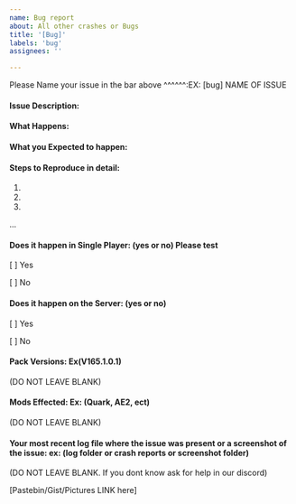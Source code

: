 ```yaml
---
name: Bug report
about: All other crashes or Bugs
title: '[Bug]'
labels: 'bug'
assignees: ''

---
```


Please Name your issue in the bar above ^^^^^^:EX: [bug] NAME OF ISSUE
#### Issue Description:


#### What Happens:


#### What you Expected to happen:


#### Steps to Reproduce in detail:
1.
2.
3.
...
#### Does it happen in Single Player: (yes or no) Please test
[ ] Yes

[ ] No

#### Does it happen on the Server: (yes or no)
[ ] Yes

[ ] No

#### Pack Versions: Ex(V165.1.0.1)
(DO NOT LEAVE BLANK) 

#### Mods Effected: Ex: (Quark, AE2, ect) 
(DO NOT LEAVE BLANK)


#### Your most recent log file where the issue was present or a screenshot of the issue:  ex: (log folder or crash reports or screenshot folder)
(DO NOT LEAVE BLANK. If you dont know ask for help in our discord)

[Pastebin/Gist/Pictures LINK here]
